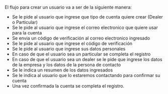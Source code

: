 El flujo para crear un usuario va a ser de la siguiente manera:
  - Se le pide al usuario que ingrese que tipo de cuenta quiere crear (Dealer o Particular)
  - Se le pide al usuario que ingrese el correo electronico que quiere usar para la cuenta
  - Se envia un código de verificación al correo electronico ingresado
  - Se le pide al usuario que ingrese el código de verificación
  - Se le pide al usuario que ingrese sus datos personales
  - En caso de que el usuario sea un particular se completa el registro
  - En caso de que el usuario sea un dealer se le pide que ingrese los datos de la empresa y los datos de la persona de contacto
  - Se le indica un resumen de los datos ingresados
  - Se le indica al usuario que lo estaremos contactando para confirmar su cuenta
  - Una vez confirmada la cuenta se completa el registro.
